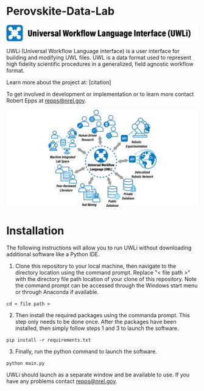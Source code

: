 # Perovskite-Data-Lab
![Logo](/Logo/Logo_readme_v1.png?raw=true)

UWLi (Universal Workflow Language interface) is a user interface for building and modifying UWL files. UWL is a data format used to represent high fidelity scientific procedures in a generalized, field agnostic workflow format.

Learn more about the project at: [citation]

To get involved in development or implementation or to learn more contact Robert Epps at repps@nrel.gov.

![Logo](/Logo/Summary_readme_v1.png?raw=true)

# Installation

The following instructions will allow you to run UWLi without downloading additional software like a Python IDE.
1. Clone this repository to your local machine, then navigate to the directory location using the command prompt. Replace "< file path >" with the directory file path location of your clone of this repository. Note the command prompt can be accessed through the Windows start menu or through Anaconda if available.
```shell
cd < file path >
```

2. Then install the required packages using the commanda prompt. This step only needs to be done once. After the packages have been installed, then simply follow steps 1 and 3 to launch the software.
```shell
pip install -r requirements.txt
```

3. Finally, run the python command to launch the software.
```shell
python main.py
```

UWLi should launch as a separate window and be available to use. If you have any problems contact repps@nrel.gov.

